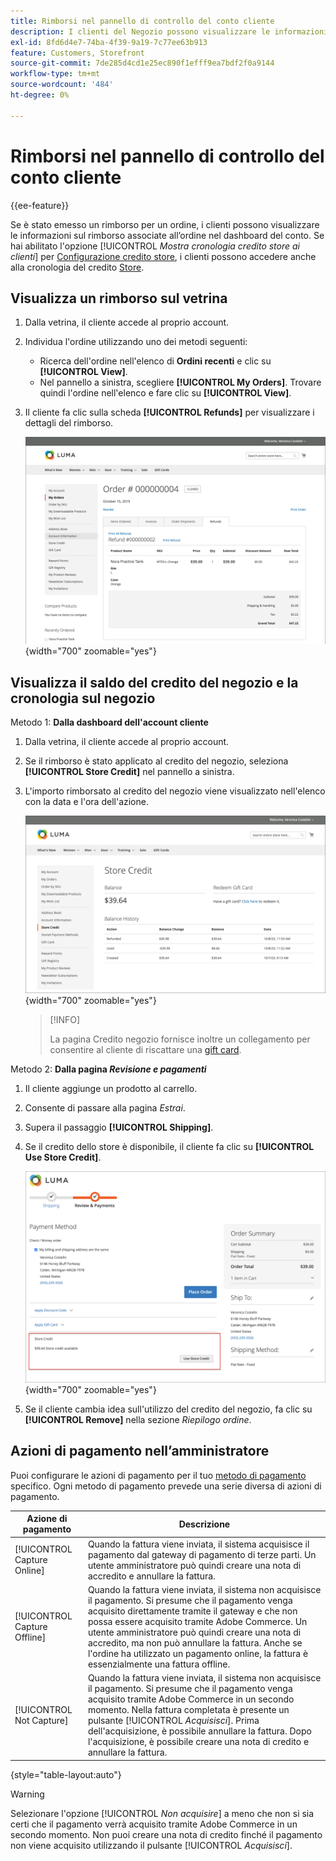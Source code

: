 ```yaml
---
title: Rimborsi nel pannello di controllo del conto cliente
description: I clienti del Negozio possono visualizzare le informazioni sul rimborso associate all'ordine nel dashboard del proprio account.
exl-id: 8fd6d4e7-74ba-4f39-9a19-7c77ee63b913
feature: Customers, Storefront
source-git-commit: 7de285d4cd1e25ec890f1efff9ea7bdf2f0a9144
workflow-type: tm+mt
source-wordcount: '484'
ht-degree: 0%

---
```


# Rimborsi nel pannello di controllo del conto cliente

{{ee-feature}}

Se è stato emesso un rimborso per un ordine, i clienti possono visualizzare le informazioni sul rimborso associate all’ordine nel dashboard del conto. Se hai abilitato l&#39;opzione [!UICONTROL _Mostra cronologia credito store ai clienti_] per [Configurazione credito store](../customers/credit-configure.md), i clienti possono accedere anche alla cronologia del credito [Store](../customers/store-credit.md).

## Visualizza un rimborso sul vetrina

1. Dalla vetrina, il cliente accede al proprio account.

1. Individua l&#39;ordine utilizzando uno dei metodi seguenti:

   * Ricerca dell&#39;ordine nell&#39;elenco di **Ordini recenti** e clic su **[!UICONTROL View]**.
   * Nel pannello a sinistra, scegliere **[!UICONTROL My Orders]**. Trovare quindi l&#39;ordine nell&#39;elenco e fare clic su **[!UICONTROL View]**.

1. Il cliente fa clic sulla scheda **[!UICONTROL Refunds]** per visualizzare i dettagli del rimborso.

   ![Rimborso dettagli in vetrina](assets/customer-account-order-refunds.png){width="700" zoomable="yes"}

## Visualizza il saldo del credito del negozio e la cronologia sul negozio

Metodo 1: **Dalla dashboard dell&#39;account cliente**

1. Dalla vetrina, il cliente accede al proprio account.

1. Se il rimborso è stato applicato al credito del negozio, seleziona **[!UICONTROL Store Credit]** nel pannello a sinistra.

1. L&#39;importo rimborsato al credito del negozio viene visualizzato nell&#39;elenco con la data e l&#39;ora dell&#39;azione.

   ![Importo rimborsato per il credito dell&#39;archivio](assets/customer-account-store-credit.png){width="700" zoomable="yes"}

   >[!INFO]
   >
   >La pagina Credito negozio fornisce inoltre un collegamento per consentire al cliente di riscattare una [gift card](../stores-purchase/product-gift-card-workflow.md#check-status-and-balance-of-the-gift-card).

Metodo 2: **Dalla pagina _Revisione e pagamenti_**

1. Il cliente aggiunge un prodotto al carrello.

2. Consente di passare alla pagina _Estrai_.

3. Supera il passaggio **[!UICONTROL Shipping]**.

4. Se il credito dello store è disponibile, il cliente fa clic su **[!UICONTROL Use Store Credit]**.

   ![Memorizza credito dalla pagina Revisioni e pagamenti](assets/customer-account-order-refund-from-checkout.png){width="700" zoomable="yes"}

5. Se il cliente cambia idea sull&#39;utilizzo del credito del negozio, fa clic su **[!UICONTROL Remove]** nella sezione _Riepilogo ordine_.

## Azioni di pagamento nell’amministratore

Puoi configurare le azioni di pagamento per il tuo [metodo di pagamento](../configuration-reference/sales/payment-methods.md) specifico. Ogni metodo di pagamento prevede una serie diversa di azioni di pagamento.

| Azione di pagamento | Descrizione |
|--- |---|
| [!UICONTROL Capture Online] | Quando la fattura viene inviata, il sistema acquisisce il pagamento dal gateway di pagamento di terze parti. Un utente amministratore può quindi creare una nota di accredito e annullare la fattura. |
| [!UICONTROL Capture Offline] | Quando la fattura viene inviata, il sistema non acquisisce il pagamento. Si presume che il pagamento venga acquisito direttamente tramite il gateway e che non possa essere acquisito tramite Adobe Commerce. Un utente amministratore può quindi creare una nota di accredito, ma non può annullare la fattura. Anche se l&#39;ordine ha utilizzato un pagamento online, la fattura è essenzialmente una fattura offline. |
| [!UICONTROL Not Capture] | Quando la fattura viene inviata, il sistema non acquisisce il pagamento. Si presume che il pagamento venga acquisito tramite Adobe Commerce in un secondo momento. Nella fattura completata è presente un pulsante [!UICONTROL _Acquisisci_]. Prima dell&#39;acquisizione, è possibile annullare la fattura. Dopo l&#39;acquisizione, è possibile creare una nota di credito e annullare la fattura. |

{style="table-layout:auto"}

>[!WARNING]
>
>Selezionare l&#39;opzione [!UICONTROL _Non acquisire_] a meno che non si sia certi che il pagamento verrà acquisito tramite Adobe Commerce in un secondo momento. Non puoi creare una nota di credito finché il pagamento non viene acquisito utilizzando il pulsante [!UICONTROL _Acquisisci_].
